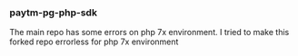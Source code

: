 ### paytm-pg-php-sdk

The main repo has some errors on php 7x environment.
I tried to make this forked repo errorless for php 7x environment
